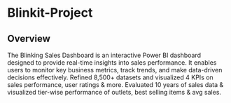 # Blinkit-Project

## Overview
The Blinking Sales Dashboard is an interactive Power BI dashboard designed to provide real-time insights into sales performance. It enables users to monitor key business metrics, track trends, and make data-driven decisions effectively.
Refined 8,500+ datasets and visualized 4 KPIs on sales performance, user ratings & more.
Evaluated 10 years of sales data & visualized tier-wise performance of outlets, best selling items & avg sales.
